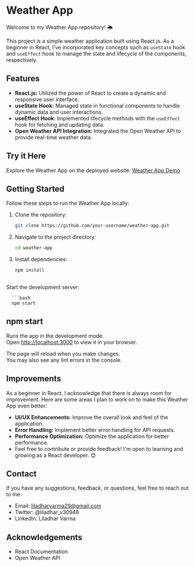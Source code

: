 # Weather App

Welcome to my Weather App repository! 🌦️

This project is a simple weather application built using React.js. As a beginner in React, I've incorporated key concepts such as `useState` hook and `useEffect` hook to manage the state and lifecycle of the components, respectively.

## Features

- **React.js:** Utilized the power of React to create a dynamic and responsive user interface.
- **useState Hook:** Managed state in functional components to handle dynamic data and user interactions.
- **useEffect Hook:** Implemented lifecycle methods with the `useEffect` hook for fetching and updating data.
- **Open Weather API Integration:** Integrated the Open Weather API to provide real-time weather data.

## Try it Here
Explore the Weather App on the deployed website: [Weather App Demo](https://liladharvarma.github.io/WeatherApp/)

## Getting Started

Follow these steps to run the Weather App locally:

1. Clone the repository:

   ```bash
   git clone https://github.com/your-username/weather-app.git


2. Navigate to the project directory:

   ```bash
   cd weather-app

3. Install dependencies:

   ```bash
   npm install
 
  Start the development server:

      ```bash
      npm start
## npm start

Runs the app in the development mode.\
Open [http://localhost:3000](http://localhost:3000) to view it in your browser.

The page will reload when you make changes.\
You may also see any lint errors in the console.

## Improvements
As a beginner in React, I acknowledge that there is always room for improvement. Here are some areas I plan to work on to make this Weather App even better:

- **UI/UX Enhancements:** Improve the overall look and feel of the application.
- **Error Handling:** Implement better error handling for API requests.
- **Performance Optimization:** Optimize the application for better performance.
- Feel free to contribute or provide feedback! I'm open to learning and growing as a React developer. 😊
  
## Contact
If you have any suggestions, feedback, or questions, feel free to reach out to me:

- Email: liladharvarma29@gmail.com
- Twitter: @liladhar_v30948
- LinkedIn: Liladhar Varma

## Acknowledgements
- React Documentation
- Open Weather API
